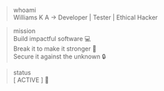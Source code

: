 > whoami  
Williams K A → Developer | Tester | Ethical Hacker  

> mission  
Build impactful software 💻  
Break it to make it stronger 🧪  
Secure it against the unknown 🔒  

> status  
[ ACTIVE ] 🚀

